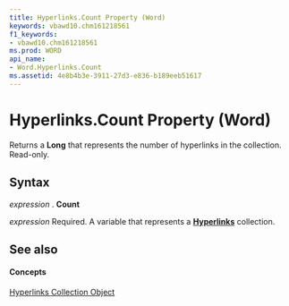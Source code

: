 ```yaml
---
title: Hyperlinks.Count Property (Word)
keywords: vbawd10.chm161218561
f1_keywords:
- vbawd10.chm161218561
ms.prod: WORD
api_name:
- Word.Hyperlinks.Count
ms.assetid: 4e8b4b3e-3911-27d3-e836-b189eeb51617
---
```



# Hyperlinks.Count Property (Word)

Returns a  **Long** that represents the number of hyperlinks in the collection. Read-only.


## Syntax

 _expression_ . **Count**

 _expression_ Required. A variable that represents a **[Hyperlinks](hyperlinks-object-word.md)** collection.


## See also


#### Concepts


[Hyperlinks Collection Object](hyperlinks-object-word.md)

